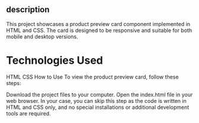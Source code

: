 ## description

This project showcases a product preview card component implemented in HTML and CSS. The card is designed to be responsive and suitable for both mobile and desktop versions.

# Technologies Used

HTML
CSS
How to Use
To view the product preview card, follow these steps:

Download the project files to your computer.
Open the index.html file in your web browser.
In your case, you can skip this step as the code is written in HTML and CSS only, and no special installations or additional development tools are required.
